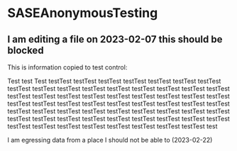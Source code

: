 # SASEAnonymousTesting

## I am editing a file on 2023-02-07 this should be blocked

This is information copied to test control:

Test test Test testTest testTest testTest testTest testTest testTest testTest testTest testTest testTest testTest testTest testTest testTest testTest testTest testTest testTest testTest testTest testTest testTest testTest testTest testTest testTest testTest testTest testTest testTest testTest testTest testTest testTest testTest testTest testTest testTest testTest testTest testTest testTest testTest testTest testTest testTest testTest testTest testTest testTest testTest testTest testTest testTest testTest testTest testTest testTest testTest testTest test

I am egressing data from a place I should not be able to (2023-02-22)
